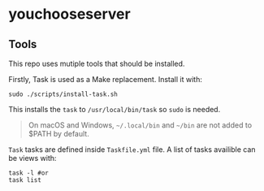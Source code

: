 # youchooseserver

## Tools

This repo uses mutiple tools that should be installed.

Firstly, Task is used as a Make replacement. Install it with:

~~~
sudo ./scripts/install-task.sh
~~~

This installs the `task` to `/usr/local/bin/task` so `sudo` is needed.

> On macOS and Windows, `~/.local/bin` and `~/bin` are not added to $PATH by default.

`Task` tasks are defined inside `Taskfile.yml` file. A list of tasks availible can be views with:

~~~
task -l #or
task list
~~~

